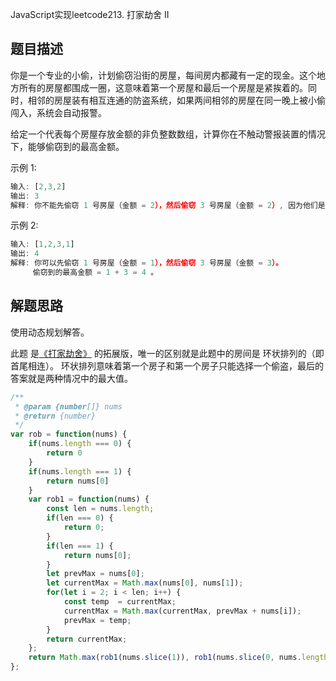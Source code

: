 
JavaScript实现leetcode213.  打家劫舍 II

## 题目描述

你是一个专业的小偷，计划偷窃沿街的房屋，每间房内都藏有一定的现金。这个地方所有的房屋都围成一圈，这意味着第一个房屋和最后一个房屋是紧挨着的。同时，相邻的房屋装有相互连通的防盗系统，如果两间相邻的房屋在同一晚上被小偷闯入，系统会自动报警。

给定一个代表每个房屋存放金额的非负整数数组，计算你在不触动警报装置的情况下，能够偷窃到的最高金额。

示例 1:
```js
输入: [2,3,2]
输出: 3
解释: 你不能先偷窃 1 号房屋（金额 = 2），然后偷窃 3 号房屋（金额 = 2）, 因为他们是相邻的。

```
示例 2:
```js
输入: [1,2,3,1]
输出: 4
解释: 你可以先偷窃 1 号房屋（金额 = 1），然后偷窃 3 号房屋（金额 = 3）。
     偷窃到的最高金额 = 1 + 3 = 4 。

```
## 解题思路

使用动态规划解答。

此题 是[《打家劫舍》](./打家劫舍.md) 的拓展版，唯一的区别就是此题中的房间是 环状排列的（即首尾相连）。
环状排列意味着第一个房子和第一个房子只能选择一个偷盗，最后的答案就是两种情况中的最大值。

```js
/**
 * @param {number[]} nums
 * @return {number}
 */
var rob = function(nums) {
    if(nums.length === 0) {
        return 0
    }
    if(nums.length === 1) {
        return nums[0]
    }
    var rob1 = function(nums) {
        const len = nums.length;
        if(len === 0) {
            return 0;
        }
        if(len === 1) {
            return nums[0];
        }
        let prevMax = nums[0];
        let currentMax = Math.max(nums[0], nums[1]);
        for(let i = 2; i < len; i++) {
            const temp  = currentMax;
            currentMax = Math.max(currentMax, prevMax + nums[i]);
            prevMax = temp;
        }
        return currentMax;
    };
    return Math.max(rob1(nums.slice(1)), rob1(nums.slice(0, nums.length - 1)));
};
```